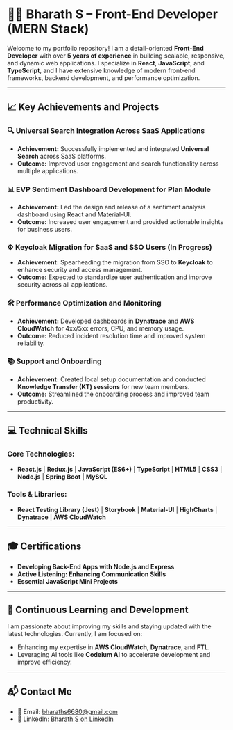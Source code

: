 # 👨‍💻 Bharath S – Front-End Developer (MERN Stack)

Welcome to my portfolio repository! I am a detail-oriented **Front-End Developer** with over **5 years of experience** in building scalable, responsive, and dynamic web applications. I specialize in **React**, **JavaScript**, and **TypeScript**, and I have extensive knowledge of modern front-end frameworks, backend development, and performance optimization.

---

## 📈 Key Achievements and Projects

### 🔍 **Universal Search Integration Across SaaS Applications**
- **Achievement:** Successfully implemented and integrated **Universal Search** across SaaS platforms.
- **Outcome:** Improved user engagement and search functionality across multiple applications.

### 📊 **EVP Sentiment Dashboard Development for Plan Module**
- **Achievement:** Led the design and release of a sentiment analysis dashboard using React and Material-UI.
- **Outcome:** Increased user engagement and provided actionable insights for business users.

### ⚙️ **Keycloak Migration for SaaS and SSO Users (In Progress)**
- **Achievement:** Spearheading the migration from SSO to **Keycloak** to enhance security and access management.
- **Outcome:** Expected to standardize user authentication and improve security across all applications.

### 🛠️ **Performance Optimization and Monitoring**
- **Achievement:** Developed dashboards in **Dynatrace** and **AWS CloudWatch** for 4xx/5xx errors, CPU, and memory usage.
- **Outcome:** Reduced incident resolution time and improved system reliability.

### 📚 **Support and Onboarding**
- **Achievement:** Created local setup documentation and conducted **Knowledge Transfer (KT) sessions** for new team members.
- **Outcome:** Streamlined the onboarding process and improved team productivity.

---

## 💻 Technical Skills

### Core Technologies:
- **React.js** | **Redux.js** | **JavaScript (ES6+)** | **TypeScript** | **HTML5** | **CSS3** | **Node.js** | **Spring Boot** | **MySQL**

### Tools & Libraries:
- **React Testing Library (Jest)** | **Storybook** | **Material-UI** | **HighCharts** | **Dynatrace** | **AWS CloudWatch**

---

## 🎓 Certifications
- **Developing Back-End Apps with Node.js and Express**
- **Active Listening: Enhancing Communication Skills**
- **Essential JavaScript Mini Projects**

---

## 🌱 Continuous Learning and Development
I am passionate about improving my skills and staying updated with the latest technologies. Currently, I am focused on:
- Enhancing my expertise in **AWS CloudWatch**, **Dynatrace**, and **FTL**.
- Leveraging AI tools like **Codeium AI** to accelerate development and improve efficiency.

---

## 📬 Contact Me
- 📧 Email: [bharaths6680@gmail.com](mailto:bharaths6680@gmail.com)
- 💼 LinkedIn: [Bharath S on LinkedIn](https://www.linkedin.com/in/bharath-s-07a202145/)
